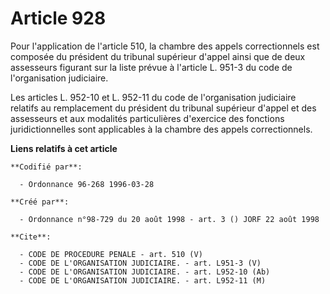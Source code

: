 # Article 928

Pour l'application de l'article 510, la chambre des appels correctionnels est composée du président du tribunal supérieur
d'appel ainsi que de deux assesseurs figurant sur la liste prévue à l'article L. 951-3 du code de l'organisation judiciaire.

Les articles L. 952-10 et L. 952-11 du code de l'organisation judiciaire relatifs au remplacement du président du tribunal
supérieur d'appel et des assesseurs et aux modalités particulières d'exercice des fonctions juridictionnelles sont
applicables à la chambre des appels correctionnels.

**Liens relatifs à cet article**

	**Codifié par**:

	  - Ordonnance 96-268 1996-03-28

	**Créé par**:

	  - Ordonnance n°98-729 du 20 août 1998 - art. 3 () JORF 22 août 1998

	**Cite**:

	  - CODE DE PROCEDURE PENALE - art. 510 (V)
	  - CODE DE L'ORGANISATION JUDICIAIRE. - art. L951-3 (V)
	  - CODE DE L'ORGANISATION JUDICIAIRE. - art. L952-10 (Ab)
	  - CODE DE L'ORGANISATION JUDICIAIRE. - art. L952-11 (M)
